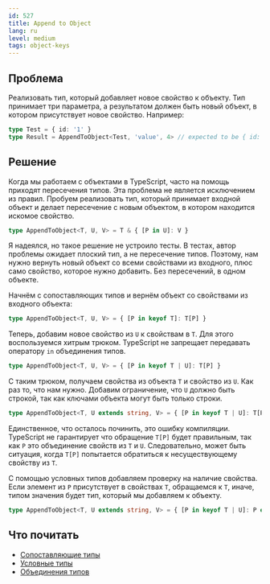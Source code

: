 ```yaml
---
id: 527
title: Append to Object
lang: ru
level: medium
tags: object-keys
---
```


## Проблема

Реализовать тип, который добавляет новое свойство к объекту.
Тип принимает три параметра, а результатом должен быть новый объект, в котором присутствует новое свойство.
Например:

```typescript
type Test = { id: '1' }
type Result = AppendToObject<Test, 'value', 4> // expected to be { id: '1', value: 4 }
```

## Решение

Когда мы работаем с объектами в TypeScript, часто на помощь приходят пересечения типов.
Эта проблема не является исключением из правил.
Пробуем реализовать тип, который принимает входной объект и делает пересечение с новым объектом, в котором находится искомое свойство.

```typescript
type AppendToObject<T, U, V> = T & { [P in U]: V }
```

Я надеялся, но такое решение не устроило тесты.
В тестах, автор проблемы ожидает плоский тип, а не пересечение типов.
Поэтому, нам нужно вернуть новый объект со всеми свойствами из входного, плюс само свойство, которое нужно добавить.
Без пересечений, в одном объекте.

Начнём с сопоставляющих типов и вернём объект со свойствами из входного объекта:

```typescript
type AppendToObject<T, U, V> = { [P in keyof T]: T[P] }
```

Теперь, добавим новое свойство из `U` к свойствам в `T`.
Для этого воспользуемся хитрым трюком.
TypeScript не запрещает передавать оператору `in` объединения типов.

```typescript
type AppendToObject<T, U, V> = { [P in keyof T | U]: T[P] }
```

С таким трюком, получаем свойства из объекта `T` и свойство из `U`.
Как раз то, что нам нужно.
Добавим ограничение, что `U` должно быть строкой, так как ключами объекта могут быть только строки.

```typescript
type AppendToObject<T, U extends string, V> = { [P in keyof T | U]: T[P] }
```

Единственное, что осталось починить, это ошибку компиляции.
TypeScript не гарантирует что обращение `T[P]` будет правильным, так как `P` это объединение свойств из `T` и `U`.
Следовательно, может быть ситуация, когда `T[P]` попытается обратиться к несуществующему свойству из `T`.

С помощью условных типов добавляем проверку на наличие свойства.
Если элемент из `P` присутствует в свойствах `T`, обращаемся к `T`, иначе, типом значения будет тип, который мы добавляем к объекту.

```typescript
type AppendToObject<T, U extends string, V> = { [P in keyof T | U]: P extends keyof T ? T[P] : V }
```

## Что почитать

- [Сопоставляющие типы](https://www.typescriptlang.org/docs/handbook/advanced-types.html#mapped-types)
- [Условные типы](https://www.typescriptlang.org/docs/handbook/2/conditional-types.html)
- [Объединения типов](https://www.typescriptlang.org/docs/handbook/unions-and-intersections.html#union-types)
